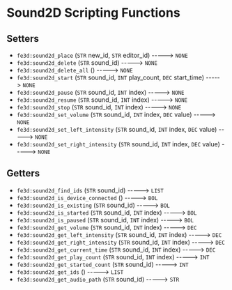 # Sound2D Scripting Functions

## Setters

- `fe3d:sound2d_place` (`STR` new_id, `STR` editor_id) -----> `NONE`
- `fe3d:sound2d_delete` (`STR` sound_id) -----> `NONE`
- `fe3d:sound2d_delete_all` () -----> `NONE`
- `fe3d:sound2d_start` (`STR` sound_id, `INT` play_count, `DEC` start_time) -----> `NONE`
- `fe3d:sound2d_pause` (`STR` sound_id, `INT` index) -----> `NONE`
- `fe3d:sound2d_resume` (`STR` sound_id, `INT` index) -----> `NONE`
- `fe3d:sound2d_stop` (`STR` sound_id, `INT` index) -----> `NONE`
- `fe3d:sound2d_set_volume` (`STR` sound_id, `INT` index, `DEC` value) -----> `NONE`
- `fe3d:sound2d_set_left_intensity` (`STR` sound_id, `INT` index, `DEC` value) -----> `NONE`
- `fe3d:sound2d_set_right_intensity` (`STR` sound_id, `INT` index, `DEC` value) -----> `NONE`

## Getters

- `fe3d:sound2d_find_ids` (`STR` sound_id) -----> `LIST`
- `fe3d:sound2d_is_device_connected` () -----> `BOL`
- `fe3d:sound2d_is_existing` (`STR` sound_id) -----> `BOL`
- `fe3d:sound2d_is_started` (`STR` sound_id, `INT` index) -----> `BOL`
- `fe3d:sound2d_is_paused` (`STR` sound_id, `INT` index) -----> `BOL`
- `fe3d:sound2d_get_volume` (`STR` sound_id, `INT` index) -----> `DEC`
- `fe3d:sound2d_get_left_intensity` (`STR` sound_id, `INT` index) -----> `DEC`
- `fe3d:sound2d_get_right_intensity` (`STR` sound_id, `INT` index) -----> `DEC`
- `fe3d:sound2d_get_current_time` (`STR` sound_id, `INT` index) -----> `DEC`
- `fe3d:sound2d_get_play_count` (`STR` sound_id, `INT` index) -----> `INT`
- `fe3d:sound2d_get_started_count` (`STR` sound_id) -----> `INT`
- `fe3d:sound2d_get_ids` () -----> `LIST`
- `fe3d:sound2d_get_audio_path` (`STR` sound_id) -----> `STR`
